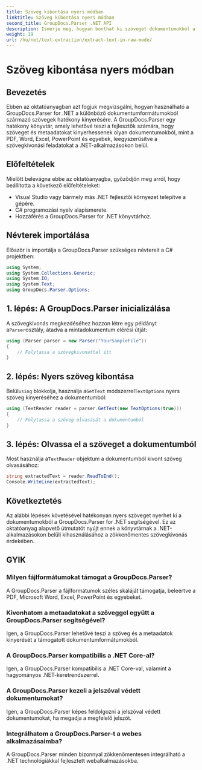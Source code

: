 ```yaml
---
title: Szöveg kibontása nyers módban
linktitle: Szöveg kibontása nyers módban
second_title: GroupDocs.Parser .NET API
description: Ismerje meg, hogyan bonthat ki szöveget dokumentumokból a GroupDocs.Parser for .NET segítségével. Egyszerű, hatékony és zökkenőmentes szövegkinyerés a .NET-alkalmazásokon belül.
weight: 19
url: /hu/net/text-extraction/extract-text-in-raw-mode/
---
```


# Szöveg kibontása nyers módban

## Bevezetés
Ebben az oktatóanyagban azt fogjuk megvizsgálni, hogyan használható a GroupDocs.Parser for .NET a különböző dokumentumformátumokból származó szövegek hatékony kinyerésére. A GroupDocs.Parser egy hatékony könyvtár, amely lehetővé teszi a fejlesztők számára, hogy szöveget és metaadatokat kinyerhessenek olyan dokumentumokból, mint a PDF, Word, Excel, PowerPoint és egyebek, leegyszerűsítve a szövegkivonási feladatokat a .NET-alkalmazásokon belül.
## Előfeltételek
Mielőtt belevágna ebbe az oktatóanyagba, győződjön meg arról, hogy beállította a következő előfeltételeket:
- Visual Studio vagy bármely más .NET fejlesztői környezet telepítve a gépére.
- C# programozási nyelv alapismerete.
- Hozzáférés a GroupDocs.Parser for .NET könyvtárhoz.

## Névterek importálása
Először is importálja a GroupDocs.Parser szükséges névtereit a C# projektben:
```csharp
using System;
using System.Collections.Generic;
using System.IO;
using System.Text;
using GroupDocs.Parser.Options;
```
## 1. lépés: A GroupDocs.Parser inicializálása
 A szövegkivonás megkezdéséhez hozzon létre egy példányt a`Parser`osztály, átadva a mintadokumentum elérési útját:
```csharp
using (Parser parser = new Parser("YourSampleFile"))
{
    // Folytassa a szövegkivonattal itt
}
```
## 2. lépés: Nyers szöveg kibontása
 Belül`using` blokkolja, használja a`GetText` módszerrel`TextOptions` nyers szöveg kinyeréséhez a dokumentumból:
```csharp
using (TextReader reader = parser.GetText(new TextOptions(true)))
{
    // Folytassa a szöveg olvasását a dokumentumból
}
```
## 3. lépés: Olvassa el a szöveget a dokumentumból
 Most használja a`TextReader` objektum a dokumentumból kivont szöveg olvasásához:
```csharp
string extractedText = reader.ReadToEnd();
Console.WriteLine(extractedText);
```

## Következtetés
Az alábbi lépések követésével hatékonyan nyers szöveget nyerhet ki a dokumentumokból a GroupDocs.Parser for .NET segítségével. Ez az oktatóanyag alapvető útmutatót nyújt ennek a könyvtárnak a .NET-alkalmazásokon belüli kihasználásához a zökkenőmentes szövegkivonás érdekében.

## GYIK
### Milyen fájlformátumokat támogat a GroupDocs.Parser?
A GroupDocs.Parser a fájlformátumok széles skáláját támogatja, beleértve a PDF, Microsoft Word, Excel, PowerPoint és egyebeket.
### Kivonhatom a metaadatokat a szöveggel együtt a GroupDocs.Parser segítségével?
Igen, a GroupDocs.Parser lehetővé teszi a szöveg és a metaadatok kinyerését a támogatott dokumentumformátumokból.
### A GroupDocs.Parser kompatibilis a .NET Core-al?
Igen, a GroupDocs.Parser kompatibilis a .NET Core-val, valamint a hagyományos .NET-keretrendszerrel.
### A GroupDocs.Parser kezeli a jelszóval védett dokumentumokat?
Igen, a GroupDocs.Parser képes feldolgozni a jelszóval védett dokumentumokat, ha megadja a megfelelő jelszót.
### Integrálhatom a GroupDocs.Parser-t a webes alkalmazásaimba?
A GroupDocs.Parser minden bizonnyal zökkenőmentesen integrálható a .NET technológiákkal fejlesztett webalkalmazásokba.